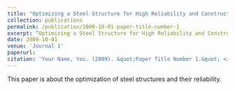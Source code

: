 ```yaml
---
title: "Optimizing a Steel Structure for High Reliability and Construction Failure Rate Minimization"
collection: publications
permalink: /publication/2009-10-01-paper-title-number-1
excerpt: “Optimizing a Steel Structure for High Reliability and Construction Failure Rate Minimization”
date: 2009-10-01
venue: 'Journal 1'
paperurl: 
citation: 'Your Name, You. (2009). &quot;Paper Title Number 1.&quot; <i>Journal 1</i>. 1(1).'
---
```

This paper is about the optimization of steel structures and their reliability.


